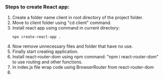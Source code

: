 ### Steps to create React app:
1. Create a folder name client in root directory of the project folder.
2. Move to client folder using "cd client" command.
3. Install react app using command in current directory: 
    ```bash
    npx create-react-app .
    ```
4. Now remove unnecessary files and folder that have no use.
5. Finally start creating application.
6. Install react-router-dom using npm command: "npm i react-router-dom" to use routing and other functions.
7. In index.js file wrap code using BrowserRouter from react-router-dom
8. 

